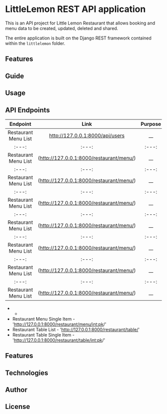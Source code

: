 # LittleLemon REST API application

This is an API project for Little Lemon Restaurant that allows booking and menu data to be created, updated, deleted and shared.

The entire application is built on the Django REST framework  contained within the `littlelemon` folder.


## Features

## Guide

## Usage

## API Endpoints
|Endpoint |Link   |Purpose  |
| :---:   | :---: | :---: |
| Restaurant Menu List | http://127.0.0.1:8000/api/users   | __   |
| :---:   | :---: | :---: |
| Restaurant Menu List | (http://127.0.0.1:8000/restaurant/menu/)   | __   |
| :---:   | :---: | :---: |
| Restaurant Menu List | (http://127.0.0.1:8000/restaurant/menu/)   | __   |
| :---:   | :---: | :---: |
| Restaurant Menu List | (http://127.0.0.1:8000/restaurant/menu/)   | __   |
| :---:   | :---: | :---: |
| Restaurant Menu List | (http://127.0.0.1:8000/restaurant/menu/)   | __   |
| :---:   | :---: | :---: |
| Restaurant Menu List | (http://127.0.0.1:8000/restaurant/menu/)   | __   |
| :---:   | :---: | :---: |
| Restaurant Menu List | (http://127.0.0.1:8000/restaurant/menu/)   | __   |
| :---:   | :---: | :---: |
| Restaurant Menu List | (http://127.0.0.1:8000/restaurant/menu/)   | __   |


*  - 
* Restaurant Menu Single Item - 'http://127.0.0.1:8000/restaurant/menu/<int:pk>/'
* Restaurant Table List - 'http://127.0.0.1:8000/restaurant/table/'
* Restaurant Table Single Item - 'http://127.0.0.1:8000/restaurant/table/<int:pk>/'

## Features

## Technologies

## Author

## License



